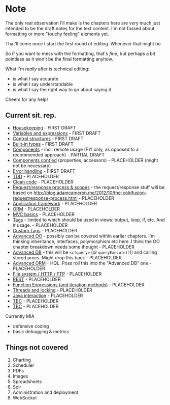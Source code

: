 # Note #

The only real observation I'll make is the chapters here are very much just intended to be the draft notes for the text content. I'm not fussed about formatting or more "touchy feeling" elements yet.

That'll come once I start the first round of editing. Whenever that might be.

So if you want to mess with the formatting, that's *fine*, but perhaps a bit pointless as it won't be the final formatting anyhow.

What I'm *really* after is technical editing:
* is what I say accurate
* is what I say understandable
* is what I say the right way to go about saying it

Cheers for any help!

## Current sit. rep. ##

- [Housekeeping](chapters/00-housekeeping.md) - FIRST DRAFT
- [Variables and expressions](chapters/01-commands.md) - FIRST DRAFT
- [Control structures](chapters/02-flow_control.md) - FIRST DRAFT
- [Built-in types](chapters/03-types.md) - FIRST DRAFT
- [Components](chapters/04-components.md) - incl. remote usage (FYI only, as opposed to a recommended approach) - PARTIAL DRAFT
- [Components cont'ed](chapters/05-components_conted.md) (properties, accessors) - PLACEHOLDER (might not be necessary)
- [Error handling](chapters/06-error_handling.md) - FIRST DRAFT
- [TDD](chapters/07-tdd.md) - PLACEHOLDER
- [Clean code](chapters/08-clean_code.md) - PLACEHOLDER
- [Request/response process & scopes](chapters/09-request_response.md) - the request/response stuff will be based on http://blog.adamcameron.me/2012/10/the-coldfusion-requestresponse-process.html - PLACEHOLDER
- [Application framework](chapters/10-application_framework.md) - PLACEHOLDER
- [ORM](chapters/11-orm.md) - PLACEHOLDER
- [MVC basics](chapters/12-mvc.md) - PLACEHOLDER
- [Tags](chapters/13-tags.md) - limited to which should be used in views: output, loop, if, etc. And # usage. - PLACEHOLDER
- [Custom Tags](chapters/14-custom_tags.md) - PLACEHOLDER
- [Advanced OO](chapters/15-advanced_oo.md) - possibly can be covered within earlier chapters. I'm thinking inheritance, interfaces, polymorphism etc here. I think the OO chapter breakdown needs some thought - PLACEHOLDER
- [Advanced DB](chapters/16-advanced_db.md) - this will be ```<cfquery>``` (or ```queryExecute()```!) and calling stored procs. Might drop this back - PLACEHOLDER
- [Advanced ORM](chapters/17-advanced_orm.md) - HQL. Poss roll this into the "Advanced DB" one - PLACEHOLDER
- [File system / HTTP / FTP](chapters/18-file_system.md) - PLACEHOLDER
- [REST](chapters/19-rest.md) - PLACEHOLDER
- [Function Expressions (and iteration methods)](chapters/20-function_expressions.md) - PLACEHOLDER
- [Threads and locking](chapters/21-threading_locking.md) - PLACEHOLDER
- [Java interaction](chapters/22-java.md) - PLACEHOLDER
- [TBC](chapters/23-tbc.md) - PLACEHOLDER
- [TBC](chapters/24-tbc.md) - PLACEHOLDER

Currently MIA
- defensive coding
- basic debugging & metrics


Things not covered
------------------

1. Charting
2. Scheduler
3. PDFs
4. Images
5. Spreadsheets
6. Solr
8. Administration and deployment
21. WebSocket
